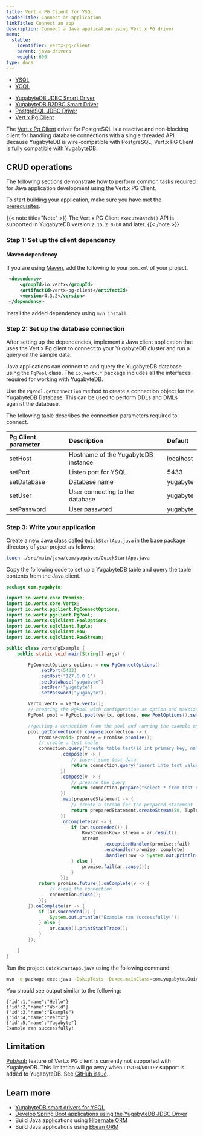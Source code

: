 ```yaml
---
title: Vert.x PG Client for YSQL
headerTitle: Connect an application
linkTitle: Connect an app
description: Connect a Java application using Vert.x PG driver
menu:
  stable:
    identifier: vertx-pg-client
    parent: java-drivers
    weight: 600
type: docs
---
```


<ul class="nav nav-tabs-alt nav-tabs-yb">
  <li class="active">
    <a href="../yugabyte-jdbc/" class="nav-link">
      YSQL
    </a>
  </li>
  <li>
    <a href="../ycql/" class="nav-link">
      YCQL
    </a>
  </li>
</ul>

<ul class="nav nav-tabs-alt nav-tabs-yb">

  <li >
    <a href="../yugabyte-jdbc/" class="nav-link">
      <i class="icon-postgres" aria-hidden="true"></i>
      YugabyteDB JDBC Smart Driver
    </a>
  </li>

  <li >
    <a href="../yb-r2dbc/" class="nav-link">
      <i class="icon-postgres" aria-hidden="true"></i>
      YugabyteDB R2DBC Smart Driver
    </a>
  </li>

  <li >
    <a href="../postgres-jdbc/" class="nav-link">
      <i class="icon-postgres" aria-hidden="true"></i>
      PostgreSQL JDBC Driver
    </a>
  </li>

   <li >
    <a href="../ysql-vertx-pg-client/" class="nav-link active">
      <i class="icon-postgres" aria-hidden="true"></i>
      Vert.x Pg Client
    </a>
  </li>

</ul>

The [Vert.x Pg Client](https://vertx.io/docs/vertx-pg-client/java/) driver for PostgreSQL is a reactive and non-blocking client for handling database connections with a single threaded API. Because YugabyteDB is wire-compatible with PostgreSQL, Vert.x PG Client is fully compatible with YugabyteDB.

## CRUD operations

The following sections demonstrate how to perform common tasks required for Java application development using the Vert.x PG Client.

To start building your application, make sure you have met the [prerequisites](../#prerequisites).

{{< note title="Note" >}}
The Vert.x PG Client `executeBatch()` API is supported in YugabyteDB version `2.15.2.0-b0` and later.
{{< /note >}}

### Step 1: Set up the client dependency

#### Maven dependency

If you are using [Maven](https://maven.apache.org/guides/development/guide-building-maven.html), add the following to your `pom.xml` of your project.

```xml
 <dependency>
     <groupId>io.vertx</groupId>
     <artifactId>vertx-pg-client</artifactId>
     <version>4.3.2</version>
 </dependency>
 ```

Install the added dependency using `mvn install`.

### Step 2: Set up the database connection

After setting up the dependencies, implement a Java client application that uses the Vert.x Pg client to connect to your YugabyteDB cluster and run a query on the sample data.

Java applications can connect to and query the YugabyteDB database using the `PgPool` class. The `io.vertx.*` package includes all the interfaces required for working with YugabyteDB.

Use the `PgPool.getConnection` method to create a connection object for the YugabyteDB Database. This can be used to perform DDLs and DMLs against the database.

The following table describes the connection parameters required to connect.

| Pg Client parameter | Description | Default |
| :------------------ | :---------- | :------ |
| setHost | Hostname of the YugabyteDB instance | localhost |
| setPort | Listen port for YSQL | 5433 |
| setDatabase | Database name | yugabyte |
| setUser | User connecting to the database | yugabyte |
| setPassword | User password | yugabyte |

### Step 3: Write your application

Create a new Java class called `QuickStartApp.java` in the base package directory of your project as follows:

```sh
touch ./src/main/java/com/yugabyte/QuickStartApp.java
```

Copy the following code to set up a YugabyteDB table and query the table contents from the Java client.

```java
package com.yugabyte;

import io.vertx.core.Promise;
import io.vertx.core.Vertx;
import io.vertx.pgclient.PgConnectOptions;
import io.vertx.pgclient.PgPool;
import io.vertx.sqlclient.PoolOptions;
import io.vertx.sqlclient.Tuple;
import io.vertx.sqlclient.Row;
import io.vertx.sqlclient.RowStream;

public class vertxPgExample {
    public static void main(String[] args) {

        PgConnectOptions options = new PgConnectOptions()
            .setPort(5433)
            .setHost("127.0.0.1")
            .setDatabase("yugabyte")
            .setUser("yugabyte")
            .setPassword("yugabyte");

        Vertx vertx = Vertx.vertx();
        // creating the PgPool with configuration as option and maxsize 10.
        PgPool pool = PgPool.pool(vertx, options, new PoolOptions().setMaxSize(10));

        //getting a connection from the pool and running the example on that
        pool.getConnection().compose(connection -> {
            Promise<Void> promise = Promise.promise();
            // create a test table
            connection.query("create table test(id int primary key, name text)").execute()
                    .compose(v -> {
                        // insert some test data
                        return connection.query("insert into test values (1, 'Hello'), (2, 'World'), (3,'Example'), (4, 'Vertx'), (5, 'Yugabyte')").execute();
                    })
                    .compose(v -> {
                        // prepare the query
                        return connection.prepare("select * from test order by id");
                    })
                    .map(preparedStatement -> {
                        // create a stream for the prepared statement
                        return preparedStatement.createStream(50, Tuple.tuple());
                    })
                    .onComplete(ar -> {
                        if (ar.succeeded()) {
                            RowStream<Row> stream = ar.result();
                            stream
                                    .exceptionHandler(promise::fail)
                                    .endHandler(promise::complete)
                                    .handler(row -> System.out.println(row.toJson())); // Printing each row as JSON
                        } else {
                            promise.fail(ar.cause());
                        }
                    });
            return promise.future().onComplete(v -> {
                // close the connection
                connection.close();
            });
        }).onComplete(ar -> {
            if (ar.succeeded()) {
                System.out.println("Example ran successfully!");
            } else {
                ar.cause().printStackTrace();
            }
        });

    }
}
```

Run the project `QuickStartApp.java` using the following command:

```sh
mvn -q package exec:java -DskipTests -Dexec.mainClass=com.yugabyte.QuickStartApp
```

You should see output similar to the following:

```output
{"id":1,"name":"Hello"}
{"id":2,"name":"World"}
{"id":3,"name":"Example"}
{"id":4,"name":"Vertx"}
{"id":5,"name":"Yugabyte"}
Example ran successfully!
```

## Limitation

[Pub/sub](https://vertx.io/docs/vertx-pg-client/java/#_pubsub) feature of Vert.x PG client is currently not supported with YugabyteDB. This limitation will go away when `LISTEN`/`NOTIFY` support is added to YugabyteDB. See [GitHub issue](https://github.com/yugabyte/yugabyte-db/issues/1872).

## Learn more

- [YugabyteDB smart drivers for YSQL](../../smart-drivers/)
- [Develop Spring Boot applications using the YugabyteDB JDBC Driver](../../../integrations/spring-framework/sdyb/)
- Build Java applications using [Hibernate ORM](../hibernate/)
- Build Java applications using [Ebean ORM](../ebean/)
